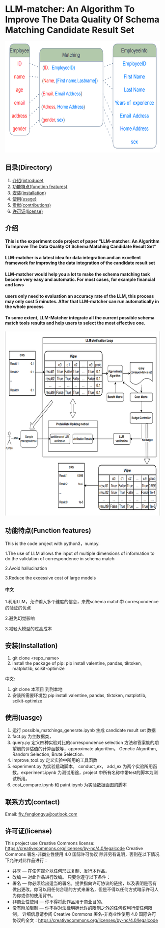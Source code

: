 # LLM-matcher: An Algorithm To Improve The Data Quality Of Schema Matching Candidate Result Set

<div align=center>
    <img width="636" height="361" src="./pictures/schema-match.png"/>
</div>


## 目录(Directory)
1. [介绍(introduce)](#介绍)
2. [功能特点(function features)](#功能特点) 
3. [安装(installation)](#安装 ) 
4. [使用(usage)](#使用) 
5. [贡献(contributions)](#贡献)         
6. [许可证(license)](#许可证)

## 介绍

#### This is the experiment code project of paper “LLM-matcher: An Algorithm To Improve The Data Quality Of Schema Matching Candidate Result Set”
#### LLM-matcher is a latest idea for data integration and an excellent framework for improving the data integration of the candidate result set
#### LLM-matcher would help you a lot to make the schema matching task become very easy and automatic. For most cases, for example financial and laws 
#### users only need to evaluation an accuracy rate of the LLM, this process may only cost 5 minutes. After that LLM-matcher can run automatically in the whole process
#### To some extent, LLM-Matcher integrate all the current possible schema match tools results and help users to select the most effective one.

<div align=center>
    <img width="750" height="597" src="./pictures/process.png"/>
</div>


## 功能特点(Function features)

This is the code project with python3，numpy.

1.The use of LLM allows the input of multiple dimensions of information to do the validation of correspondence in schema match 

2.Avoid hallucination

3.Reduce the excessive cost of large models

#### 中文

1.利用LLM，允许输入多个维度的信息，来做schema match中 correspondence的验证的优点

2.避免幻觉影响

3.减轻大模型的过高成本

## 安装(installation)

1. git clone <repo_name>
2. install the package of pip: pip install valentine, pandas, tiktoken, matplotlib,  scikit-optimize

中文:
1. git clone 本项目 到到本地
2. 安装所需要环境包
pip install valentine, pandas, tiktoken, matplotlib,  scikit-optimize

## 使用(uasge)
1. 运行 possible_matchings_generate.ipynb 生成 candidate result set 数据
2. fact.py 为主数据类，
3. query.py 定义四种实验对比的correspondence selection 方法和答案族的期望熵的评估值的计算函数等，approximate algorithm， Genetic Algorithm, Random Selection, Brute Selection.
4. improve_tool.py 定义实验中所用的工具函数
5. experiment.py 为实验启动脚本， conduct_ex， add_ex 为两个实验所用函数。experiment.ipynb 为测试用途，project 中所有名称中带test的脚本为测试所用。
6. cost_compare.ipynb 和 paint.ipynb 为实验数据画图的脚本

## 联系方式(contact)
Email: fly_fenglongyu@outlook.com

## 许可证(license)
This project use Creative Commons license: https://creativecommons.org/licenses/by-nc/4.0/legalcode
Creative Commons 署名-非商业性使用 4.0 国际许可协议
除非另有说明，否则在以下情况下允许对此作品进行：
- 共享 — 在任何媒介以任何形式复制、发行本作品。
- 改编 — 对此作品进行改编。
只要你遵守以下条件：
- 署名 — 你必须给出适当的署名，提供指向许可协议的链接，以及表明是否有做出更改。你可以用任何合理的方式来署名，但是不得以任何方式暗示许可人为你或你的使用背书。
- 非商业性使用 — 你不得将此作品用于商业目的。
- 没有附加限制 — 你不得对法律明确允许的限制之外的任何权利行使任何限制。
详细信息请参阅 Creative Commons 署名-非商业性使用 4.0 国际许可协议的全文：https://creativecommons.org/licenses/by-nc/4.0/legalcode


